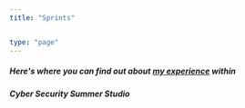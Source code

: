 ```yaml
---
title: "Sprints"


type: "page"
---
```


##### Here's where you can find out about [my experience](/post) within
##### Cyber Security Summer Studio
